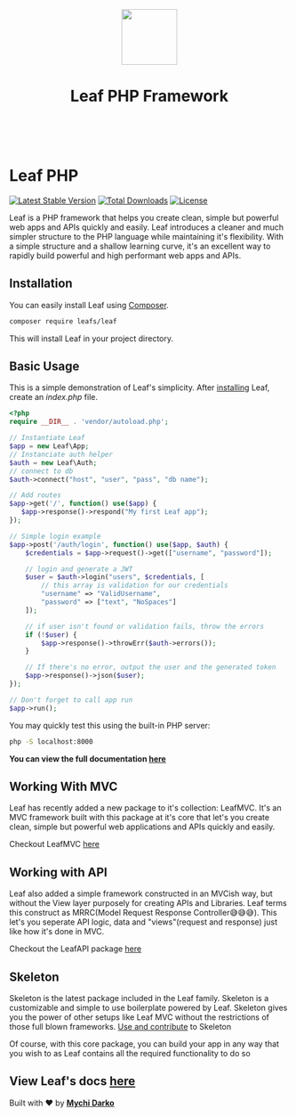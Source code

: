 <!-- markdownlint-disable no-inline-html -->
<p align="center">
    <br><br>
    <img src="https://leaf-docs.netlify.app/images/logo.png" height="100"/>
    <h1 align="center">Leaf PHP Framework</h1>
    <br><br><br>
</p>

# Leaf PHP

[![Latest Stable Version](https://poser.pugx.org/leafs/leaf/v/stable)](https://packagist.org/packages/leafs/leaf)
[![Total Downloads](https://poser.pugx.org/leafs/leaf/downloads)](https://packagist.org/packages/leafs/leaf)
[![License](https://poser.pugx.org/leafs/leaf/license)](https://packagist.org/packages/leafs/leaf)

Leaf is a PHP framework that helps you create clean, simple but powerful web apps and APIs quickly and easily. Leaf introduces a cleaner and much simpler structure to the PHP language while maintaining it's flexibility. With a simple structure and a shallow learning curve, it's an excellent way to rapidly build powerful and high performant web apps and APIs.

## Installation

You can easily install Leaf using [Composer](https://getcomposer.org/).

```bash
composer require leafs/leaf
```

This will install Leaf in your project directory.

## Basic Usage

This is a simple demonstration of Leaf's simplicity.
After [installing](#installation) Leaf, create an _index.php_ file.

```php
<?php
require __DIR__ . 'vendor/autoload.php';

// Instantiate Leaf
$app = new Leaf\App;
// Instanciate auth helper
$auth = new Leaf\Auth;
// connect to db
$auth->connect("host", "user", "pass", "db name");

// Add routes
$app->get('/', function() use($app) {
   $app->response()->respond("My first Leaf app");
});

// Simple login example
$app->post('/auth/login', function() use($app, $auth) {
    $credentials = $app->request()->get(["username", "password"]);

    // login and generate a JWT
    $user = $auth->login("users", $credentials, [
        // this array is validation for our credentials
        "username" => "ValidUsername",
        "password" => ["text", "NoSpaces"]
    ]);

    // if user isn't found or validation fails, throw the errors
    if (!$user) {
        $app->response()->throwErr($auth->errors());
    }

    // If there's no error, output the user and the generated token
    $app->response()->json($user);
});

// Don't forget to call app run
$app->run();
```

You may quickly test this using the built-in PHP server:

```bash
php -S localhost:8000
```

**You can view the full documentation [here](https://leafphp.netlify.app/#/)**

## Working With MVC

Leaf has recently added a new package to it's collection: LeafMVC.
It's an MVC framework built with this package at it's core that let's you create clean, simple but powerful web applications and APIs quickly and easily.

Checkout LeafMVC [here](https://github.com/leafsphp/leafMVC)

## Working with API

Leaf also added a simple framework constructed in an MVCish way, but without the View layer purposely for creating APIs and Libraries. Leaf terms this construct as MRRC(Model Request Response Controller😅😅😅). This let's you seperate API logic, data and "views"(request and response) just like how it's done in MVC.

Checkout the LeafAPI package [here](https://github.com/leafsphp/leafAPI)

## Skeleton

Skeleton is the latest package included in the Leaf family. Skeleton is a customizable and simple to use boilerplate powered by Leaf. Skeleton gives you the power of other setups like Leaf MVC without the restrictions of those full blown frameworks. [Use and contribute](https://github.com/leafsphp/skeleton) to Skeleton

Of course, with this core package, you can build your app in any way that you wish to as Leaf contains all the required functionality to do so

## View Leaf's docs [here](https://leafphp.netlify.app/#/)

Built with ❤ by [**Mychi Darko**](https://mychi.netlify.app)
